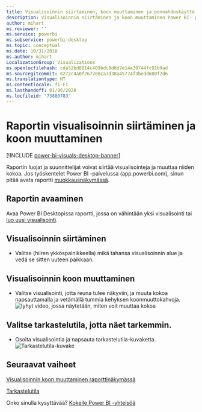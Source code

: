 ```yaml
---
title: Visualisoinnin siirtäminen, koon muuttaminen ja ponnahduskäyttö
description: Visualisoinnin siirtäminen ja koon muuttaminen Power BI- palvelussa ja työpöydällä
author: mihart
ms.reviewer: ''
ms.service: powerbi
ms.subservice: powerbi-desktop
ms.topic: conceptual
ms.date: 10/31/2018
ms.author: mihart
LocalizationGroup: Visualizations
ms.openlocfilehash: cda52bd8814c409bdc8d8d7e14a30744fc91b9ad
ms.sourcegitcommit: 6272c4a0f267708ca7d38a45774f3bedd680f2d6
ms.translationtype: HT
ms.contentlocale: fi-FI
ms.lasthandoff: 01/06/2020
ms.locfileid: "73880783"
---
```

# <a name="move-and-resize-a-visualization-in-a-report"></a>Raportin visualisoinnin siirtäminen ja koon muuttaminen

[!INCLUDE [power-bi-visuals-desktop-banner](../includes/power-bi-visuals-desktop-banner.md)]

Raportin luojat ja suunnittelijat voivat siirtää visualisointeja ja muuttaa niiden kokoa. Jos työskentelet Power BI -palvelussa (app.powerbi.com), sinun pitää avata raportti [muokkausnäkymässä](../service-interact-with-a-report-in-editing-view.md). 

## <a name="open-the-report"></a>Raportin avaaminen
Avaa Power BI Desktopissa raportti, jossa on vähintään yksi visualisointi tai [luo uusi visualisointi](power-bi-report-add-visualizations-i.md). 

## <a name="move-the-visualization"></a>Visualisoinnin siirtäminen
* Valitse (hiiren ykköspainikkeella) mikä tahansa visualisoinnin alue ja vedä se sitten uuteen paikkaan.

## <a name="resize-the-visualization"></a>Visualisoinnin koon muuttaminen
* Valitse visualisointi, jotta reuna tulee näkyviin, ja muuta kokoa napsauttamalla ja vetämällä tummia kehyksen koonmuuttokahvoja.  
  ![lyhyt video, jossa näytetään, miten voit muuttaa kokoa](media/power-bi-visualization-move-and-resize/untitled.gif)

## <a name="select-focus-mode-to-see-more-detail"></a>Valitse tarkastelutila, jotta näet tarkemmin.
* Osoita visualisointia ja napsauta tarkastelutila-kuvaketta.
  ![Tarkastelutila-kuvake](media/power-bi-visualization-move-and-resize/pbi_popouticon.jpg)

## <a name="next-steps"></a>Seuraavat vaiheet
[Visualisoinnin koon muuttaminen raporttinäkymässä](../service-dashboard-edit-tile.md)  

[Tarkastelutila](../consumer/end-user-focus.md)

Onko sinulla kysyttävää? [Kokeile Power BI -yhteisöä](https://community.powerbi.com/)